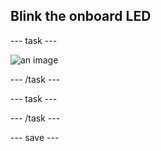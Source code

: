 ## Blink the onboard LED

--- task ---
 
![an image](images/example.png)

--- /task ---

--- task ---


--- /task ---

--- save ---
